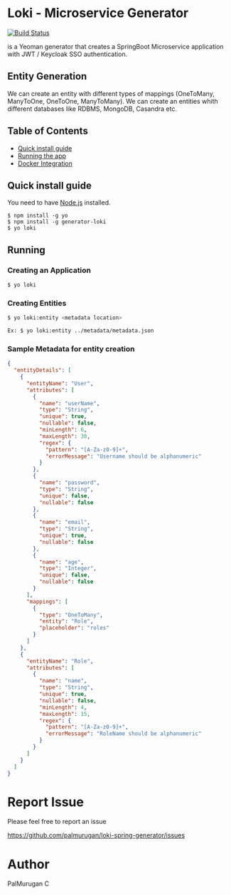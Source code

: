 # Loki - Microservice Generator
[![Build Status](https://travis-ci.org/joemccann/dillinger.svg?branch=master)]()

is a Yeoman generator that creates a SpringBoot Microservice application with JWT / Keycloak SSO authentication.

## Entity Generation

We can create an entity with different types of mappings (OneToMany, ManyToOne, OneToOne, ManyToMany). We can create an entities whith different databases like RDBMS, MongoDB, Casandra etc.

## Table of Contents

- [Quick install guide](#quick-install-guide)
- [Running the app](#running)
- [Docker Integration](#docker)

## Quick install guide

You need to have [Node.js](https://nodejs.org) installed.

	$ npm install -g yo
	$ npm install -g generator-loki
	$ yo loki

## Running

### Creating an Application
```sh
$ yo loki 
```

### Creating Entities
```sh
$ yo loki:entity <metadata location>

Ex: $ yo loki:entity ../metadata/metadata.json
```

### Sample Metadata for entity creation
```json
{
  "entityDetails": [
    {
      "entityName": "User",
      "attributes": [
        {
          "name": "userName",
          "type": "String",
          "unique": true,
          "nullable": false,
          "minLength": 6,
          "maxLength": 30,
          "regex": {
            "pattern": "[A-Za-z0-9]+",
            "errorMessage": "Username should be alphanumeric"
          }
        },
        {
          "name": "password",
          "type": "String",
          "unique": false,
          "nullable": false
        },
        {
          "name": "email",
          "type": "String",
          "unique": true,
          "nullable": false
        },
        {
          "name": "age",
          "type": "Integer",
          "unique": false,
          "nullable": false
        }
      ],
      "mappings": [
        {
          "type": "OneToMany",
          "entity": "Role",
          "placeholder": "roles"
        }
      ]
    },
    {
      "entityName": "Role",
      "attributes": [
        {
          "name": "name",
          "type": "String",
          "unique": true,
          "nullable": false,
          "minLength": 4,
          "maxLength": 15,
          "regex": {
            "pattern": "[A-Za-z0-9]+",
            "errorMessage": "RoleName should be alphanumeric"
          }
        }
      ]
    }
  ]
}
```
# Report Issue
Please feel free to report an issue

https://github.com/palmurugan/loki-spring-generator/issues

# Author
PalMurugan C